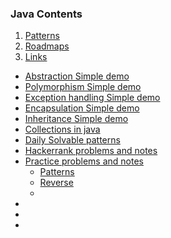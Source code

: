 ### Java Contents

1. [Patterns](https://github.com/Susan-Andrews/java/blob/main/patterns.md)
2. [Roadmaps](https://github.com/Susan-Andrews/java/blob/main/roadmap.md)
3. [Links](https://github.com/Susan-Andrews/java/blob/main/links.md)

* [Abstraction Simple demo](https://github.com/Susan-Andrews/java/tree/main/java/abstract)
* [Polymorphism Simple demo](https://github.com/Susan-Andrews/java/blob/main/java/polymorphism_overloading.java)
* [Exception handling Simple demo](https://github.com/Susan-Andrews/java/tree/main/java/ExceptionHandling)
* [Encapsulation Simple demo](https://github.com/Susan-Andrews/java/tree/main/java/encapsulation)
* [Inheritance Simple demo](https://github.com/Susan-Andrews/java/tree/main/java/inheritance)
* [Collections in java](https://github.com/Susan-Andrews/java/tree/main/java/Collections)
* [Daily Solvable patterns](https://github.com/Susan-Andrews/hrank-java/blob/main/daily/programs.md)
* [Hackerrank problems and notes](https://github.com/Susan-Andrews/hrank-java/tree/main/hackerrank)
* [Practice problems and notes](https://github.com/Susan-Andrews/hrank-java/tree/main/practice)
    * [Patterns](https://github.com/Susan-Andrews/hrank-java/tree/main/practice/pattern)
    * [Reverse](https://github.com/Susan-Andrews/hrank-java/tree/main/practice/reverse)  
    * 
* []()
* []()
* []()
